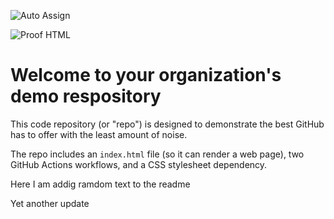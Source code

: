 ![Auto Assign](https://github.com/The-Bulls/demo-repository/actions/workflows/auto-assign.yml/badge.svg)

![Proof HTML](https://github.com/The-Bulls/demo-repository/actions/workflows/proof-html.yml/badge.svg)

# Welcome to your organization's demo respository
This code repository (or "repo") is designed to demonstrate the best GitHub has to offer with the least amount of noise.

The repo includes an `index.html` file (so it can render a web page), two GitHub Actions workflows, and a CSS stylesheet dependency.



Here I am addig ramdom text to the readme


Yet another update

